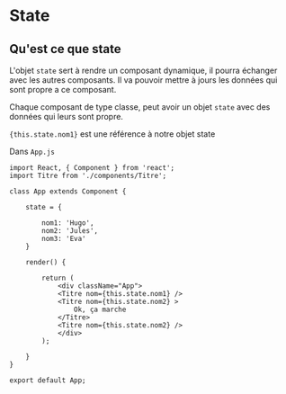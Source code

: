 # State

## Qu'est ce que state

L'objet `state` sert à rendre un composant dynamique, il pourra échanger avec les autres composants.
Il va pouvoir mettre à jours les données qui sont propre a ce composant.

Chaque composant de type classe, peut avoir un objet `state` avec des données qui leurs sont propre.

`{this.state.nom1}` est une référence à notre objet state

Dans `App.js`

    import React, { Component } from 'react';
    import Titre from './components/Titre';

    class App extends Component {

        state = {

            nom1: 'Hugo',
            nom2: 'Jules',
            nom3: 'Eva'
        }

        render() {

            return (
                <div className="App">
                <Titre nom={this.state.nom1} />
                <Titre nom={this.state.nom2} >
                    Ok, ça marche
                </Titre>
                <Titre nom={this.state.nom2} />
                </div>
            );
            
        }
    }

    export default App;